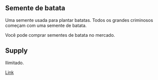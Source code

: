 ## Semente de batata

Uma semente usada para plantar batatas. Todos os grandes criminosos começam com uma semente de batata.

Você pode comprar sementes de batata no mercado. 

## Supply

Ilimitado.

[Link](https://docs.sunflower-land.com/crafting-guide)
